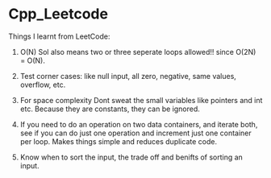 # Cpp_Leetcode

Things I learnt from LeetCode:

1) O(N) Sol also means two or three seperate loops allowed!! since O(2N) = O(N).

2) Test corner cases: like null input, all zero, negative, same values, overflow, etc.

3) For space complexity Dont sweat the small variables like pointers and int etc. Because they are constants, they can be ignored.

4) If you need to do an operation on two data containers, and iterate both, see if you can do just one operation and increment just one container per loop. Makes things simple and reduces duplicate code.

5) Know when to sort the input, the trade off and benifts of sorting an input.


